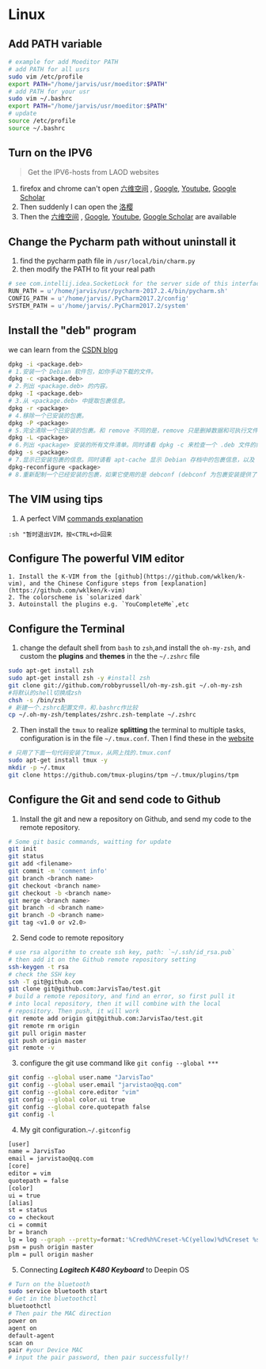 # Linux 
## Add PATH variable
```bash
# example for add Moeditor PATH
# add PATH for all usrs
sudo vim /etc/profile
export PATH="/home/jarvis/usr/moeditor:$PATH"
# add PATH for your usr
sudo vim ~/.bashrc
export PATH="/home/jarvis/usr/moeditor:$PATH"
# update
source /etc/profile
source ~/.bashrc
```
## Turn on the IPV6
> Get the IPV6-hosts from LAOD websites

1. firefox and chrome can't open [六维空间](http://bt.neu6.edu.cn/forum.php) , [Google](http://ipv6.google.com.hk/?gws_rd=cr), [Youtube](https://www.youtube.com/), [Google Scholar](https://scholar.google.com/schhp?hl=en&as_sdt=0,5)
2. Then suddenly I can open the [洛樱](https://pt.whu.edu.cn/index.php)
3. Then the [六维空间](http://bt.neu6.edu.cn/forum.php) , [Google](http://ipv6.google.com.hk/?gws_rd=cr), [Youtube](https://www.youtube.com/), [Google Scholar](https://scholar.google.com/schhp?hl=en&as_sdt=0,5) are available

## Change the Pycharm path without uninstall it
1. find the pycharm path file in `/usr/local/bin/charm.py`
2. then modify the PATH to fit your real path
```python
# see com.intellij.idea.SocketLock for the server side of this interface
RUN_PATH = u'/home/jarvis/usr/pycharm-2017.2.4/bin/pycharm.sh'
CONFIG_PATH = u'/home/jarvis/.PyCharm2017.2/config'
SYSTEM_PATH = u'/home/jarvis/.PyCharm2017.2/system'
```

## Install the "deb" program
we can learn from the [CSDN blog](http://blog.csdn.net/kevinhg/article/details/5934462)
```bash
dpkg -i <package.deb>
# 1.安装一个 Debian 软件包，如你手动下载的文件。
dpkg -c <package.deb>
# 2.列出 <package.deb> 的内容。
dpkg -I <package.deb>
# 3.从 <package.deb> 中提取包裹信息。
dpkg -r <package>
# 4.移除一个已安装的包裹。
dpkg -P <package>
# 5.完全清除一个已安装的包裹。和 remove 不同的是，remove 只是删掉数据和可执行文件，purge 另外还删除所有的配制文件。
dpkg -L <package>
# 6.列出 <package> 安装的所有文件清单。同时请看 dpkg -c 来检查一个 .deb 文件的内容。
dpkg -s <package>
# 7.显示已安装包裹的信息。同时请看 apt-cache 显示 Debian 存档中的包裹信息，以及 dpkg -I 来显示从一个 .deb 文件中提取的包裹信息。
dpkg-reconfigure <package>
# 8.重新配制一个已经安装的包裹，如果它使用的是 debconf (debconf 为包裹安装提供了一个统一的配制界面)。
```

## The VIM using tips
1. A perfect VIM [commands explanation](http://blog.csdn.net/g1036583997/article/details/50074553)
```vim
:sh "暂时退出VIM，按<CTRL+d>回来
```

## Configure The powerful VIM editor
    1. Install the K-VIM from the [github](https://github.com/wklken/k-vim), and the Chinese Configure steps from [explanation](https://github.com/wklken/k-vim)
    2. The colorscheme is `solarized dark`
    3. Autoinstall the plugins e.g. `YouCompleteMe`,etc

## Configure the Terminal
1. change the default shell from `bash` to `zsh`,and install the `oh-my-zsh`, and custom the **plugins** and **themes** in the the `~/.zshrc` file
```bash
sudo apt-get install zsh
sudo apt-get install zsh -y #install zsh
git clone git://github.com/robbyrussell/oh-my-zsh.git ~/.oh-my-zsh
#将默认的shell切换成zsh
chsh -s /bin/zsh 
# 新建一个.zshrc配置文件，和.bashrc作比较
cp ~/.oh-my-zsh/templates/zshrc.zsh-template ~/.zshrc
```

2. Then install the `tmux` to realize **splitting** the terminal to multiple tasks, configuration is in the file `~/.tmux.conf`. Then I find these in the [website](http://www.jianshu.com/p/0d4334cdeeeb)
```bash
# 只用了下面一句代码安装了tmux，从网上找的.tmux.conf
sudo apt-get install tmux -y
mkdir -p ~/.tmux
git clone https://github.com/tmux-plugins/tpm ~/.tmux/plugins/tpm
```

## Configure the Git and send code to Github
1. Install the git and new a repository on Github, and send my code to the remote repository.
```bash
# Some git basic commands, waitting for update
git init
git status
git add <filename>
git commit -m 'comment info'
git branch <branch name>
git checkout <branch name>
git checkout -b <branch name>
git merge <branch name>
git branch -d <branch name>
git branch -D <branch name>
git tag <v1.0 or v2.0>
```
2. Send code to remote repository
```bash
# use rsa algorithm to create ssh key, path: `~/.ssh/id_rsa.pub`
# then add it on the Github remote repository setting
ssh-keygen -t rsa
# check the SSH key
ssh -T git@github.com
git clone git@github.com:JarvisTao/test.git
# build a remote repository, and find an error, so first pull it 
# into local repository, then it will combine with the local 
# repository. Then push, it will work
git remote add origin git@github.com:JarvisTao/test.git
git remote rm origin
git pull origin master
git push origin master
git remote -v
```
3. configure the git use command like `git config --global ***` 
```bash
git config --global user.name "JarvisTao"
git config --global user.email "jarvistao@qq.com"
git config --global core.editor "vim"
git config --global color.ui true
git config --global core.quotepath false
git config -l
```

4. My git configuration.`~/.gitconfig`

```bash
[user]
name = JarvisTao
email = jarvistao@qq.com
[core]
editor = vim
quotepath = false
[color]
ui = true
[alias]
st = status
co = checkout
ci = commit
br = branch
lg = log --graph --pretty=format:'%Cred%h%Creset-%C(yellow)%d%Creset %s %Cgreen(%cr)%C(bold blue)<%an>%Creset' --abbrev-commit --date=relative
psm = push origin master
plm = pull origin masher
```
5. Connecting ***Logitech K480 Keyboard*** to Deepin OS

```bash
# Turn on the bluetooth
sudo service bluetooth start
# Get in the bluetoothctl
bluetoothctl
# Then pair the MAC direction
power on 
agent on 
default-agent
scan on
pair #your Device MAC
# input the pair password, then pair successfully!!
```

   